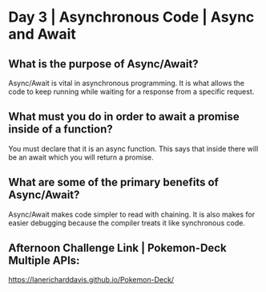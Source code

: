 # Day 3 | Asynchronous Code | Async and Await

## What is the purpose of Async/Await?
Async/Await is vital in asynchronous programming.  It is what allows the code to keep running while waiting for a response from a specific request.
## What must you do in order to await a promise inside of a function?
You must declare that it is an async function.  This says that inside there will be an await which you will return a promise.


## What are some of the primary benefits of Async/Await?
Async/Await makes code simpler to read with chaining.  It is also makes for easier debugging because the compiler treats it like synchronous code.

## Afternoon Challenge Link  |  Pokemon-Deck Multiple APIs:
https://lanericharddavis.github.io/Pokemon-Deck/